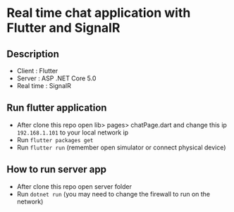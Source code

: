 # Real time chat application with Flutter and SignalR

## Description

- Client : Flutter
- Server : ASP .NET Core 5.0
- Real time : SignalR

## Run flutter application

- After clone this repo open lib> pages> chatPage.dart and change this ip `192.168.1.101` to your local network ip
- Run `flutter packages get`
- Run `flutter run` (remember open simulator or connect physical device)

## How to run server app

- After clone this repo open server folder
- Run `dotnet run` (you may need to change the firewall to run on the network)
